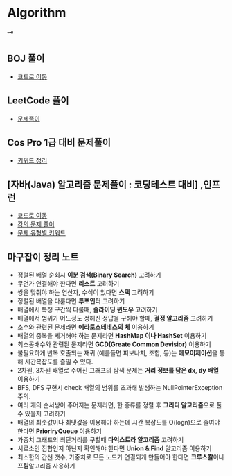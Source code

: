 # Algorithm
🗝<br>
## BOJ 풀이
- [코드로 이동](https://github.com/97Fekim/Algorithm/tree/master/src/BAEKJOON)
## LeetCode 풀이
- [문제풀이](https://velog.io/@16fekim?tag=leetcode)
## Cos Pro 1급 대비 문제풀이
- [키워드 정리](https://github.com/97Fekim/Algorithm/blob/master/CosPro.md)
## [자바(Java) 알고리즘 문제풀이 : 코딩테스트 대비] ,인프런
- [코드로 이동](https://github.com/97Fekim/Algorithm/tree/master/src/Inflearn)
- [강의 문제 풀이](https://github.com/97Fekim/Algorithm/blob/master/Inflearn%20Algorithm%20Basic.md)
- [문제 유형별 키워드](https://velog.io/@16fekim/%EC%95%8C%EA%B3%A0%EB%A6%AC%EC%A6%98-Java%EB%A1%9C-%EC%BD%94%EB%94%A9%ED%85%8C%EC%8A%A4%ED%8A%B8-%EC%A4%80%EB%B9%84)
## 마구잡이 정리 노트
- 정렬된 배열 순회시 <strong>이분 검색(Binary Search)</strong> 고려하기
- 무언가 연결해야 한다면 <strong>리스트</strong> 고려하기
- 쌍을 맞춰야 하는 연산자, 수식이 있다면 <strong>스택</strong> 고려하기
- 정렬된 배열을 다룬다면 <strong>투포인터</strong> 고려하기
- 배열에서 특정 구간씩 다룰때, <strong>슬라이딩 윈도우</strong> 고려하기
- 배열에서 범위가 어느정도 정해진 정답을 구해야 할때, <strong>결정 알고리즘</strong> 고려하기
- 소수와 관련된 문제라면 <strong>에라토스테네스의 체</strong> 이용하기
- 배열의 중복을 제거해야 하는 문제라면 <strong>HashMap 이나 HashSet</strong> 이용하기
- 최소공배수와 관련된 문제라면 <strong>GCD(Greate Common Devisior)</strong> 이용하기
- 불필요하게 반복 호출되는 재귀 (예를들면 피보나치, 조합, 등)는 <strong>메모이제이션</strong>을 통해 시간복잡도를 줄일 수 있다.
- 2차원, 3차원 배열로 주어진 그래프의 탐색 문제는 <strong>거리 정보를 담은 dx, dy 배열</strong> 이용하기
- BFS, DFS 구현시 check 배열의 범위를 초과해 발생하는 NullPointerException 주의. 
- 여러 개의 순서쌍이 주어지는 문제라면, 한 종류를 정렬 후 <strong>그리디 알고리즘</strong>으로 풀 수 있을지 고려하기
- 배열의 최솟값이나 최댓값을 이용해야 하는데 시간 복잡도를 O(logn)으로 줄여야 한다면 <strong>PrioriryQueue</strong> 이용하기
- 가중치 그래프의 최단거리를 구할때 <strong>다익스트라 알고리즘</strong> 고려하기
- 서로소인 집합인지 아닌지 확인해야 한다면 <strong>Union & Find</strong> 알고리즘 이용하기
- 최소한의 간선 갯수, 가중치로 모든 노드가 연결되게 만들어야 한다면 <strong>크루스칼</strong>이나 <strong>프림</strong>알고리즘 사용하기
